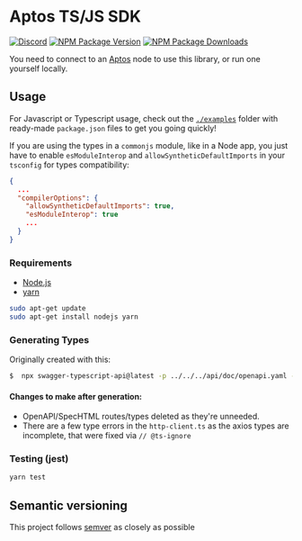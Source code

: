 # Aptos TS/JS SDK

[![Discord][discord-image]][discord-url]
[![NPM Package Version][npm-image-version]][npm-url]
[![NPM Package Downloads][npm-image-downloads]][npm-url]

You need to connect to an [Aptos](https:/github.com/aptos-labs/aptos-core/) node to use this library, or run one
yourself locally.

## Usage

For Javascript or Typescript usage, check out the [`./examples`][examples] folder with ready-made `package.json` files
to get you going quickly!

If you are using the types in a `commonjs` module, like in a Node app, you just have to enable `esModuleInterop`
and `allowSyntheticDefaultImports` in your `tsconfig` for types compatibility:

```json
{
  ...
  "compilerOptions": {
    "allowSyntheticDefaultImports": true,
    "esModuleInterop": true
    ...
  }
}
```

### Requirements

- [Node.js](https://nodejs.org)
- [yarn](https://yarnpkg.com/)

```bash
sudo apt-get update
sudo apt-get install nodejs yarn
```

### Generating Types

Originally created with this:

```bash
$  npx swagger-typescript-api@latest -p ../../../api/doc/openapi.yaml -o ./src/api --modular --axios --single-http-client
```

#### Changes to make after generation:

- OpenAPI/SpecHTML routes/types deleted as they're unneeded.
- There are a few type errors in the `http-client.ts` as the axios types are incomplete, that were fixed
  via `// @ts-ignore`

### Testing (jest)

```bash
yarn test
```

[examples]: https://github.com/aptos-labs/aptos-core/blob/main/ecosystem/typescript/sdk/examples/

[repo]: https://github.com/aptos-labs/aptos-core

[npm-image-version]: https://img.shields.io/npm/v/aptos.svg

[npm-image-downloads]: https://img.shields.io/npm/dm/aptos.svg

[npm-url]: https://npmjs.org/package/aptos

[discord-image]: https://img.shields.io/discord/945856774056083548?label=Discord&logo=discord&style=flat~~~~

[discord-url]:  https://discord.gg/aptoslabs

## Semantic versioning

This project follows [semver](https://semver.org/) as closely as possible
